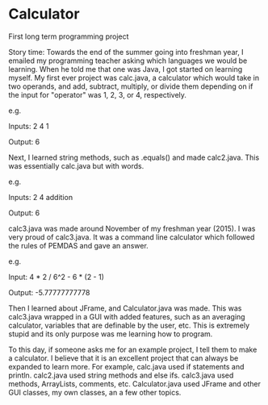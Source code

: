 # Calculator
First long term programming project

Story time:
Towards the end of the summer going into freshman year, I emailed my programming teacher asking which languages we would be learning. When he told me that one was Java, I got started on learning myself. My first ever project was calc.java, a calculator which would take in two operands, and add, subtract, multiply, or divide them depending on if the input for "operator" was 1, 2, 3, or 4, respectively.


e.g.


Inputs:
2
4
1

Output:
6

Next, I learned string methods, such as .equals() and made calc2.java. This was essentially calc.java but with words.

e.g.

Inputs:
2
4
addition

Output:
6

calc3.java was made around November of my freshman year (2015). I was very proud of calc3.java. It was a command line calculator which followed the rules of PEMDAS and gave an answer.

e.g.

Input:
4 * 2 / 6^2 - 6 * (2 - 1)

Output:
-5.77777777778

Then I learned about JFrame, and Calculator.java was made. This was calc3.java wrapped in a GUI with added features, such as an averaging calculator, variables that are definable by the user, etc. This is extremely stupid and its only purpose was me learning how to program.

To this day, if someone asks me for an example project, I tell them to make a calculator. I believe that it is an excellent project that can always be expanded to learn more. For example, calc.java used if statements and println. calc2.java used string methods and else ifs. calc3.java used methods, ArrayLists, comments, etc. Calculator.java used JFrame and other GUI classes, my own classes, an a few other topics.
